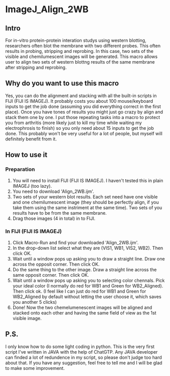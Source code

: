 # ImageJ_Align_2WB
## Intro
For in-vitro protein-protein interation studys using western blotting, researchers often blot the membrane with two different probes. This often results in probing, stripping and reprobing. In this case, two sets of the visible and chemilumescent images will be generated. This macro allows user to align two sets of western blottng results of the same membrane after stripping and reprobing.
## Why do you want to use this macro
Yes, you can do the alignment and stacking with all the built-in scripts in FIJI (FIJI IS IMAGEJ). It probably costs you about 100 mouse/keyboard inputs to get the job done (assuming you did everything correct in the first place). Once you have tones of results you might just go crazy by align and stack them one by one. I put those repeating tasks into a macro to protect you from arthritis (more likely just to kill my time while waiting my electrophrosis to finish) so you only need about 15 inputs to get the job done. This probably won't be very useful for a lot of people, but myself will definitely benefit from it.
## How to use it
### Preparation
1. You will need to install FIJI (FIJI IS IMAGEJ). I haven't tested this in plain IMAGEJ (too lazy).
2. You need to download 'Align_2WB.ijm'.
3. Two sets of your western blot results. Each set need have one visible and one chemilumescent image (they should be perfectly align, if you take them using the same instriment at the same time). Two sets of you results have to be from the same membrane.
4. Drag those images (4 in total) in to FIJI.
### In FIJI (FIJI IS IMAGEJ)
1. Click Macro-Run and find your downloaded 'Align_2WB.ijm'.
2. In the drop-down list select what they are (VIS1, WB1, VIS2, WB2). Then click OK.
3. Wait until a window pops up asking you to draw a straight line. Draw one across the opposit corner. Then click OK.
4. Do the same thing to the other image. Draw a straight line across the same opposit corner. Then click OK.
5. Wait until a window pops up asking you to selecting color chennals. Pick your ideal color (I normally do red for WB1 and Green for WB2_Aligned). Then click ok. (I feel like I can just do red for WB1 and Green for WB2_Aligned by default without letting the user choose it, which saves you another 5 clicks)
6. Done! Now the two chemelumenescent images will be aligned and stacked onto each other and having the same field of view as the 1st visible image.
## P.S.
I only know how to do some light coding in python. This is the very first script I've written in JAVA with the help of ChatGTP. Any JAVA developer can finded a lot of redundence in my script, so please don't judge too hard about that. If you have any suggestion, feel free to tell me and I will be glad to make some improvement.
